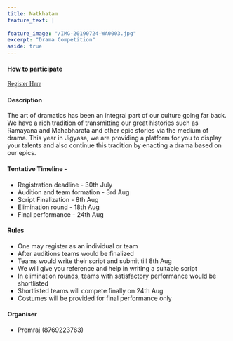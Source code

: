 ```yaml
---
title: Natkhatam
feature_text: |
  
feature_image: "/IMG-20190724-WA0003.jpg"
excerpt: "Drama Competition"
aside: true
---
```


#### How to participate
[<span style="font-family:Papyrus; font-size:1em;">Register Here</span>](https://forms.gle/KdcxcBhTjBirV6pH8 "Event Registration link") 

#### Description
The art of dramatics has been an integral part of our culture going far back. We have a rich tradition of transmitting our great histories such as Ramayana and Mahabharata and other epic stories via the medium of drama. This year in Jigyasa, we are providing a platform for you to display your talents and also continue this tradition by enacting a drama based on our epics.

#### Tentative Timeline - 
* Registration deadline  - 30th July 
* Audition and team formation - 3rd Aug
* Script Finalization - 8th Aug
* Elimination round - 18th Aug
* Final performance - 24th Aug

#### Rules
* One may register as an individual or team 
* After auditions teams would be finalized
* Teams would write their script and submit till 8th Aug
* We will give you reference and help in writing a suitable script
* In elimination rounds, teams with satisfactory performance would be shortlisted
* Shortlisted teams will compete finally on 24th Aug
* Costumes will be provided for final performance only

#### Organiser
- Premraj (8769223763)


